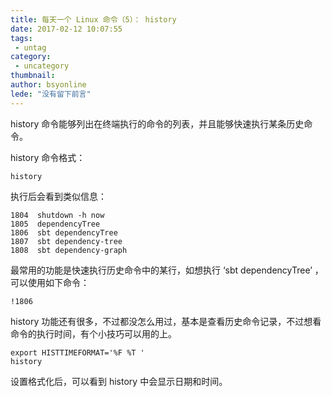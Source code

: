```yaml
---
title: 每天一个 Linux 命令（5）： history
date: 2017-02-12 10:07:55
tags:
 - untag
category: 
 - uncategory
thumbnail: 
author: bsyonline
lede: "没有留下前言"
---
```


history 命令能够列出在终端执行的命令的列表，并且能够快速执行某条历史命令。

history 命令格式：

```
history
```
执行后会看到类似信息：
```
1804  shutdown -h now
1805  dependencyTree
1806  sbt dependencyTree
1807  sbt dependency-tree
1808  sbt dependency-graph
```

最常用的功能是快速执行历史命令中的某行，如想执行 ‘sbt dependencyTree’ ，可以使用如下命令：
```
!1806
```

history 功能还有很多，不过都没怎么用过，基本是查看历史命令记录，不过想看命令的执行时间，有个小技巧可以用的上。
```
export HISTTIMEFORMAT='%F %T '
history
```

设置格式化后，可以看到 history 中会显示日期和时间。
